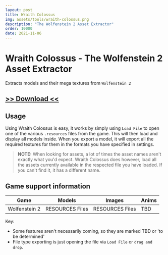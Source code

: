 ```yaml
---
layout: post
title: Wraith Colossus
img: assets/tools/wraith-colossus.png
description: "The Wolfenstein 2 Asset Extractor"
order: 10000
date: 2021-11-06
---
```


# Wraith Colossus - The Wolfenstein 2 Asset Extractor
Extracts models and their mega textures from `Wolfenstein 2`

## [>> Download <<](https://mega.nz/file/UYxCWD7C#CkKled84lbIvSMS1lAG8uYnCyyNd6m0TK6Dgh-Av530)

## Usage
Using Wraith Colossus is easy, it works by simply using `Load File` to open one of the various `.resources` files from the game. This will then load and display all models inside. When you export a model, it will export all the required textures for them in the formats you have specified in settings.

> **NOTE:** When looking for assets, a lot of times the asset names aren't exactly what you'd expect. Wraith Colossus does however, load all the assets currently available in the respected file you have loaded. If you can't find it, it has a different name.

##  Game support information

| Game | Models | Images | Anims
| ----- | ----- | ----- | -----
| Wolfenstein 2 | RESOURCES Files | RESOURCES Files | TBD

Key:
- Some features aren't necessarily coming, so they are marked TBD or 'to be determined'
- File type exporting is just opening the file via `Load File` or `drag and drop`.